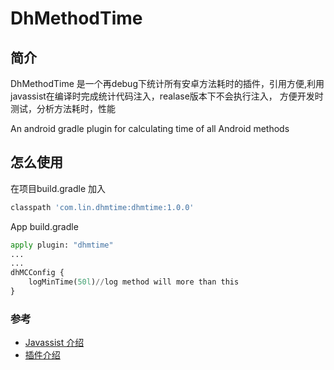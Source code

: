 # DhMethodTime

## 简介

DhMethodTime 是一个再debug下统计所有安卓方法耗时的插件，引用方便,利用javassist在编译时完成统计代码注入，realase版本下不会执行注入， 方便开发时测试，分析方法耗时，性能

An android gradle plugin for calculating time of all Android methods

##  怎么使用

在项目build.gradle 加入
```python
classpath 'com.lin.dhmtime:dhmtime:1.0.0'
```
App build.gradle 
```python
apply plugin: "dhmtime"
...
...
dhMCConfig {
    logMinTime(50l)//log method will more than this
}
```



### 参考
* [Javassist 介绍](http://www.javassist.org/tutorial/tutorial.html)
* [插件介绍](https://www.cnblogs.com/dikeboy/p/11570076.html)
